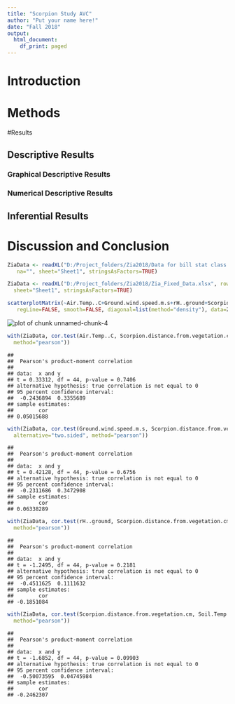 ```yaml
---
title: "Scorpion Study AVC"
author: "Put your name here!"
date: "Fall 2018"
output:
  html_document:
    df_print: paged
---
```




# Introduction

<!--In this section you explain what you are trying to show.  Where did the data come from?  What is the research or other question you are trying to answer?!-->

# Methods

<!--Decide on your methods:  use "variable analysis" or other appropriate descriptors.  Make sure to choose at least one graphical method and at least one numerical method.!-->

#Results

<!--Divide this section into two sub-sections:  One for your descriptive  results and one for your inferential results.!-->

## Descriptive Results

### Graphical Descriptive Results

<!--Graphical results here.  Make sure to show your code.  Provide appropriate labels for axes, giving units if possible, and provide a good title for the graph, too.  Use the graphical results to describe the patterns if any that exist in the data as focused toward the research question!-->

### Numerical Descriptive Results

<!--Numerical results go here. Use the numerical results to describe the patterns if any that exist in the data as focused toward the research question!-->

## Inferential Results

<!--State hypothesis clearly.  Make sure your discussion of the inferential test covers all the aspects that the test output produces, such as test statistic, p-value etc.  Make a decision about the null hypothesis, explain the assumptions on which the selected test/procedure was based, and why the chosen procedure satisfys the assumptions and is appropriate to answer the research question!-->


# Discussion and Conclusion

<!--Discussion and conclusion here.  If you found a relationship be sure to consider whether the relationship occurs because one of the variavbles causes the other, or whether they perhasps are related for some other reason.  Watch the chapter 6 videos from the GeorgeTown videos collection.!-->


```r
ZiaData <- readXL("D:/Project_folders/Zia2018/Data for bill stat class.xlsx", rownames=FALSE, header=TRUE,
   na="", sheet="Sheet1", stringsAsFactors=TRUE)
```


```r
ZiaData <- readXL("D:/Project_folders/Zia2018/Zia_Fixed_Data.xlsx", rownames=FALSE, header=TRUE, na="", 
  sheet="Sheet1", stringsAsFactors=TRUE)
```


```r
scatterplotMatrix(~Air.Temp..C+Ground.wind.speed.m.s+rH..ground+Scorpion.distance.from.vegetation.cm+Soil.Temp..C,
   regLine=FALSE, smooth=FALSE, diagonal=list(method="density"), data=ZiaData)
```

![plot of chunk unnamed-chunk-4](figure/unnamed-chunk-4-1.png)


```r
with(ZiaData, cor.test(Air.Temp..C, Scorpion.distance.from.vegetation.cm, alternative="two.sided", 
  method="pearson"))
```

```
## 
## 	Pearson's product-moment correlation
## 
## data:  x and y
## t = 0.33312, df = 44, p-value = 0.7406
## alternative hypothesis: true correlation is not equal to 0
## 95 percent confidence interval:
##  -0.2436894  0.3355689
## sample estimates:
##        cor 
## 0.05015688
```


```r
with(ZiaData, cor.test(Ground.wind.speed.m.s, Scorpion.distance.from.vegetation.cm, 
  alternative="two.sided", method="pearson"))
```

```
## 
## 	Pearson's product-moment correlation
## 
## data:  x and y
## t = 0.42128, df = 44, p-value = 0.6756
## alternative hypothesis: true correlation is not equal to 0
## 95 percent confidence interval:
##  -0.2311686  0.3472908
## sample estimates:
##        cor 
## 0.06338289
```


```r
with(ZiaData, cor.test(rH..ground, Scorpion.distance.from.vegetation.cm, alternative="two.sided", 
  method="pearson"))
```

```
## 
## 	Pearson's product-moment correlation
## 
## data:  x and y
## t = -1.2495, df = 44, p-value = 0.2181
## alternative hypothesis: true correlation is not equal to 0
## 95 percent confidence interval:
##  -0.4511625  0.1111632
## sample estimates:
##        cor 
## -0.1851084
```


```r
with(ZiaData, cor.test(Scorpion.distance.from.vegetation.cm, Soil.Temp..C, alternative="two.sided", 
  method="pearson"))
```

```
## 
## 	Pearson's product-moment correlation
## 
## data:  x and y
## t = -1.6852, df = 44, p-value = 0.09903
## alternative hypothesis: true correlation is not equal to 0
## 95 percent confidence interval:
##  -0.50073595  0.04745984
## sample estimates:
##        cor 
## -0.2462307
```


